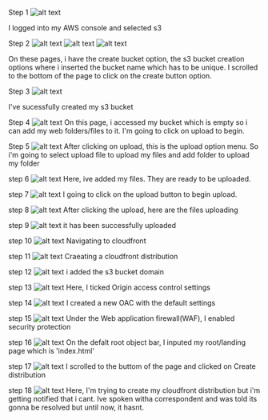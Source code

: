 Step 1
![alt text](<step 1.png>)

I logged into my AWS console and selected s3

Step 2
![alt text](<step 2.1.png>)
![alt text](<step 2.2.png>)
![alt text](<step 2.3.png>)

On these pages, i have the create bucket option, the s3 bucket creation options where i inserted the bucket name which has to be unique. I scrolled to the bottom of the page to click on the create button option.

Step 3
![alt text](<step 3.png>)

I've sucessfully created my s3 bucket

Step 4
![alt text](<step 4.png>)
On this page, i accessed my bucket which is empty so i can add my web folders/files to it. I'm going to click on upload to begin.

Step 5
![alt text](<step 5.png>)
After clicking on upload, this is the upload option menu. So i'm going to select upload file to upload my files and add folder to upload my folder

step 6
![alt text](<step 6.png>)
Here, ive added my files. They are ready to be uploaded.

step 7
![alt text](<step 7.png>)
I going to click on the upload button to begin upload.

step 8
![alt text](<step 8.png>)
After clicking the upload, here are the files uploading

step 9
![alt text](<step 9.png>)
it has been successfully uploaded

step 10
![alt text](<step 10.png>)
Navigating to cloudfront

step 11
![alt text](<step 11.png>)
Craeating a cloudfront distribution

step 12
![alt text](<step 12.png>)
i added the s3 bucket domain

step 13
![alt text](<step 13.png>)
Here, I ticked Origin access control settings

step 14
![alt text](<step 14.png>)
I created a new OAC with the default settings

step 15
![alt text](<step 15.png>)
Under the Web application firewall(WAF), I enabled security protection

step 16
![alt text](<step 16.png>)
On the defalt root object bar, I inputed my root/landing page which is 'index.html'

step 17
![alt text](<step 17.png>)
I scrolled to the buttom of the page and clicked on Create distribution

step 18
![alt text](<step 18.png>)
Here, I'm trying to create my cloudfront distribution but i'm getting notified that i cant. Ive spoken witha correspondent and was told its gonna be resolved but until now, it hasnt.

